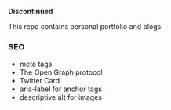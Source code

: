 **Discontinued**

This repo contains personal portfolio and blogs.

### SEO
- meta tags
- The Open Graph protocol
- Twitter Card
- aria-label for anchor tags
- descriptive alt for images
